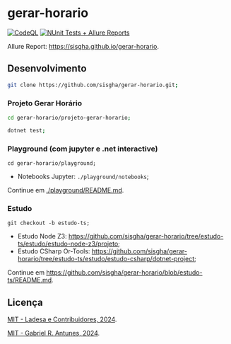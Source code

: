 # gerar-horario

[![CodeQL](https://github.com/sisgha/gerar-horario/actions/workflows/github-code-scanning/codeql/badge.svg)](https://github.com/sisgha/gerar-horario/actions/workflows/github-code-scanning/codeql)
[![NUnit Tests + Allure Reports](https://github.com/sisgha/gerar-horario/actions/workflows/test-and-deploy.yml/badge.svg)](https://github.com/sisgha/gerar-horario/actions/workflows/test-and-deploy.yml)

Allure Report: <https://sisgha.github.io/gerar-horario>.

## Desenvolvimento

```sh
git clone https://github.com/sisgha/gerar-horario.git;
```

### Projeto Gerar Horário

```sh
cd gerar-horario/projeto-gerar-horario;
```

```sh
dotnet test;
```

### Playground (com jupyter e .net interactive)

```
cd gerar-horario/playground;
```

- Notebooks Jupyter: `./playground/notebooks`;

Continue em [./playground/README.md](./playground/README.md).

### Estudo

```
git checkout -b estudo-ts;
```

- Estudo Node Z3: <https://github.com/sisgha/gerar-horario/tree/estudo-ts/estudo/estudo-node-z3/projeto>;
- Estudo CSharp Or-Tools: <https://github.com/sisgha/gerar-horario/tree/estudo-ts/estudo/estudo-csharp/dotnet-project>;

Continue em <https://github.com/sisgha/gerar-horario/blob/estudo-ts/README.md>.

## Licença

[MIT - Ladesa e Contribuidores, 2024](./LICENSE).

[MIT - Gabriel R. Antunes, 2024](./LICENSE).
